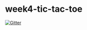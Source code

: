 # week4-tic-tac-toe

[![Gitter](https://badges.gitter.im/valencia-cop1000-201620/week4-tic-tac-toe.svg)](https://gitter.im/valencia-cop1000-201620/week4-tic-tac-toe?utm_source=badge&utm_medium=badge&utm_campaign=pr-badge&utm_content=badge)